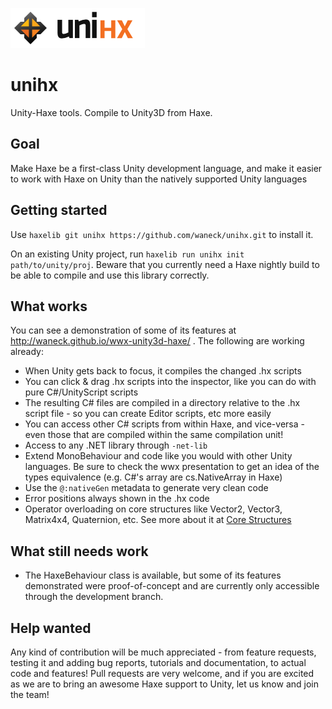 ![unihx logo](/extra/assets/unihx_logo_complete.png?raw=true)

# unihx
Unity-Haxe tools. Compile to Unity3D from Haxe.

## Goal
Make Haxe be a first-class Unity development language, and make it easier to work with Haxe on Unity than the natively supported Unity languages

## Getting started
Use `haxelib git unihx https://github.com/waneck/unihx.git` to install it.

On an existing Unity project, run `haxelib run unihx init path/to/unity/proj`. Beware that you currently need a Haxe nightly build to be able to compile and use this library correctly.

## What works
You can see a demonstration of some of its features at http://waneck.github.io/wwx-unity3d-haxe/ . The following are working already:
 * When Unity gets back to focus, it compiles the changed .hx scripts
 * You can click & drag .hx scripts into the inspector, like you can do with pure C#/UnityScript scripts
 * The resulting C# files are compiled in a directory relative to the .hx script file - so you can create Editor scripts, etc more easily
 * You can access other C# scripts from within Haxe, and vice-versa - even those that are compiled within the same compilation unit!
 * Access to any .NET library through `-net-lib`
 * Extend MonoBehaviour and code like you would with other Unity languages. Be sure to check the wwx presentation to get an idea of the types equivalence (e.g. C#'s array are cs.NativeArray in Haxe)
 * Use the `@:nativeGen` metadata to generate very clean code
 * Error positions always shown in the .hx code
 * Operator overloading on core structures like Vector2, Vector3, Matrix4x4, Quaternion, etc. See more about it at [Core Structures](https://github.com/waneck/unihx/wiki/Core-Structures)
 
## What still needs work
 * The HaxeBehaviour class is available, but some of its features demonstrated were proof-of-concept and are currently only accessible through the development branch.

## Help wanted
Any kind of contribution will be much appreciated - from feature requests, testing it and adding bug reports, tutorials and documentation, to actual code and features!
Pull requests are very welcome, and if you are excited as we are to bring an awesome Haxe support to Unity, let us know and join the team!
